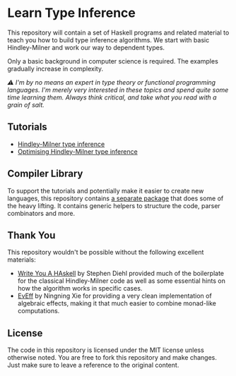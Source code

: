 Learn Type Inference
====================

This repository will contain a set of Haskell programs and related material to
teach you how to build type inference algorithms. We start with basic
Hindley-Milner and work our way to dependent types.

Only a basic background in computer science is required. The examples gradually
increase in complexity.

_⚠️ I'm by no means an expert in type theory or functional programming languages.
I'm merely very interested in these topics and spend quite some time learning
them. Always think critical, and take what you read with a grain of salt._

## Tutorials

 - [Hindley-Milner type inference][tut01]
 - [Optimising Hindley-Milner type inference][tut02]

[tut01]: https://github.com/samvv/learn-type-inference/tree/master/tutorials/01-simple-hindley-milner
[tut02]: https://github.com/xnning/EvEff

## Compiler Library

To support the tutorials and potentially make it easier to create new
languages, this repository contains [a separate package][1] that does some of
the heavy lifting. It contains generic helpers to structure the code, parser
combinators and more.

[1]: https://github.com/samvv/learn-type-inference/tree/master/complib

## Thank You

This repository wouldn't be possible without the following excellent materials:

 - [Write You A HAskell][2] by Stephen Diehl provided much of the boilerplate
   for the classical Hindley-Milner code as well as some essential hints on how
   the algorithm works in specific cases.
 - [EvEff][3] by Ningning Xie for providing a very clean implementation of
   algebraic effects, making it that much easier to combine monad-like
   computations.


[2]: https://github.com/sdiehl/write-you-a-haskell
[3]: https://github.com/xnning/EvEff

## License

The code in this repository is licensed under the MIT license unless otherwise
noted. You are free to fork this repository and make changes. Just make sure to
leave a reference to the original content.

